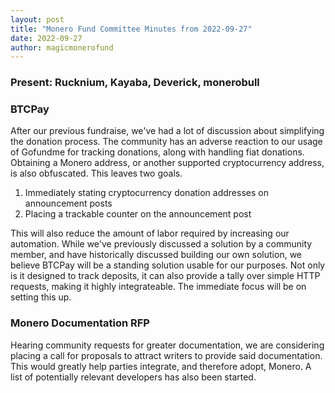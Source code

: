 ```yaml
---
layout: post
title: "Monero Fund Committee Minutes from 2022-09-27"
date: 2022-09-27
author: magicmonerofund
---
```


### Present: Rucknium, Kayaba, Deverick, monerobull

### BTCPay

After our previous fundraise, we've had a lot of discussion about simplifying the donation process. The community has an adverse reaction to our usage of Gofundme for tracking donations, along with handling fiat donations. Obtaining a Monero address, or another supported cryptocurrency address, is also obfuscated. This leaves two goals.

1) Immediately stating cryptocurrency donation addresses on announcement posts
2) Placing a trackable counter on the announcement post

This will also reduce the amount of labor required by increasing our automation. While we've previously discussed a solution by a community member, and have historically discussed building our own solution, we believe BTCPay will be a standing solution usable for our purposes. Not only is it designed to track deposits, it can also provide a tally over simple HTTP requests, making it highly integrateable. The immediate focus will be on setting this up.

### Monero Documentation RFP

Hearing community requests for greater documentation, we are considering placing a call for proposals to attract writers to provide said documentation. This would greatly help parties integrate, and therefore adopt, Monero. A list of potentially relevant developers has also been started.
